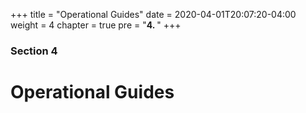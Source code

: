 +++
title = "Operational Guides"
date = 2020-04-01T20:07:20-04:00
weight = 4
chapter = true
pre = "<b>4. </b>"
+++

### Section 4

# Operational Guides

